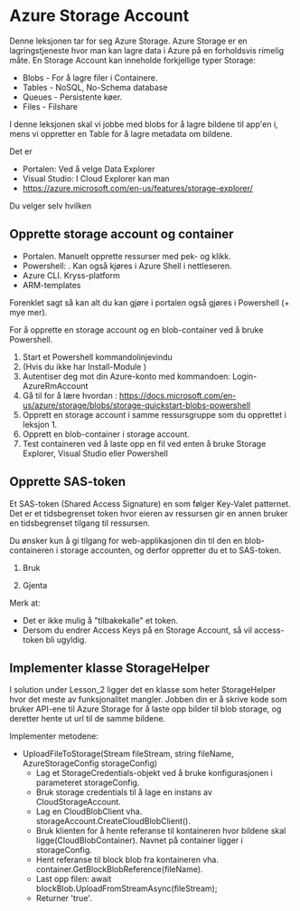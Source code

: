 # Azure Storage Account

Denne leksjonen tar for seg Azure Storage. Azure Storage er en lagringstjeneste hvor man kan lagre data i Azure på en forholdsvis rimelig måte. En Storage Account kan inneholde forkjellige typer Storage:

* Blobs - For å lagre filer i Containere. 
* Tables - NoSQL, No-Schema database
* Queues - Persistente køer.
* Files - Filshare

I denne leksjonen skal vi jobbe med blobs for å lagre bildene til app'en i, mens vi oppretter en Table for å lagre metadata om bildene.

Det er 
* Portalen: Ved å velge Data Explorer 
* Visual Studio: I Cloud Explorer kan man
* https://azure.microsoft.com/en-us/features/storage-explorer/

Du velger selv hvilken

## Opprette storage account og container



* Portalen. Manuelt opprette ressurser med pek- og klikk. 
* Powershell: . Kan også kjøres i Azure Shell i nettleseren.
* Azure CLI. Kryss-platform
* ARM-templates


Forenklet sagt så kan alt du kan gjøre i portalen også gjøres i Powershell (+ mye mer).

For å opprette en storage account og en blob-container ved å bruke Powershell.

1. Start et Powershell kommandolinjevindu
2. (Hvis du ikke har Install-Module )
3. Autentiser deg mot din Azure-konto med kommandoen: Login-AzureRmAccount
3. Gå til for å lære hvordan : https://docs.microsoft.com/en-us/azure/storage/blobs/storage-quickstart-blobs-powershell 
4. Opprett en storage account i samme ressursgruppe som du opprettet i leksjon 1.
5. Opprett en blob-container i storage account.
6. Test containeren ved å laste opp en fil ved enten å bruke Storage Explorer, Visual Studio eller Powershell

## Opprette SAS-token

Et SAS-token (Shared Access Signature) en som følger Key-Valet patternet. Det er et tidsbegrenset token hvor eieren av ressursen gir en annen bruker en tidsbegrenset tilgang til ressursen.



Du ønsker kun å gi tilgang for web-applikasjonen din til den en blob-containeren i storage accounten, og derfor oppretter du et to SAS-token.

1. Bruk 


5. Gjenta 

Merk at:
* Det er ikke mulig å "tilbakekalle" et token.
* Dersom du endrer Access Keys på en Storage Account, så vil access-token bli ugyldig.


## Implementer klasse StorageHelper

I solution under Lesson_2 ligger det en klasse som heter StorageHelper hvor det meste av funksjonalitet mangler. Jobben din er å skrive kode som bruker API-ene til Azure Storage for å laste opp bilder til blob storage, og deretter hente ut url til de samme bildene.

Implementer metodene:
* UploadFileToStorage(Stream fileStream, string fileName, AzureStorageConfig storageConfig)
    * Lag et StorageCredentials-objekt ved å bruke konfigurasjonen i parameteret storageConfig.
    * Bruk storage credentials til å lage en instans av CloudStorageAccount.
    * Lag en CloudBlobClient vha. storageAccount.CreateCloudBlobClient().
    * Bruk klienten for å hente referanse til kontaineren hvor bildene skal ligge(CloudBlobContainer). Navnet på container ligger i storageConfig.
    * Hent referanse til block blob fra kontaineren vha. container.GetBlockBlobReference(fileName).
    * Last opp filen: await blockBlob.UploadFromStreamAsync(fileStream);
    * Returner 'true'.

